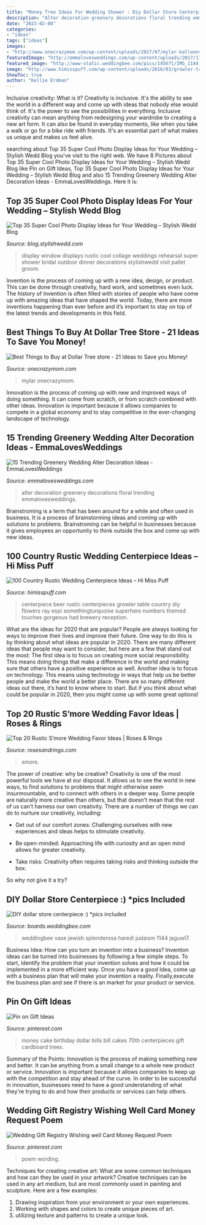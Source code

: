```yaml
---
title: "Money Tree Ideas For Wedding Shower : Diy Dollar Store Centerpiece :) *pics Included"
description: "Alter decoration greenery decorations floral trending emmalovesweddings"
date: "2023-02-08"
categories:
- "ideas"
tags: ["ideas"]
images:
- "http://www.onecrazymom.com/wp-content/uploads/2017/07/mylar-balloons.jpg"
featuredImage: "http://emmalovesweddings.com/wp-content/uploads/2017/11/wedding-alter-decorations-with-cascading-floral-arrangement.jpg"
featured_image: "http://www-static.weddingbee.com/pics/145671/IMG_1144.JPG"
image: "http://www.himisspuff.com/wp-content/uploads/2016/03/growler-table-numbers-wedding-centerpiece.jpg"
ShowToc: true
author: "Kellie Erdman"
---
```



Inclusive creativity: What is it?
Creativity is inclusive. It's the ability to see the world in a different way and come up with ideas that nobody else would think of. It's the power to see the possibilities in everything. Inclusive creativity can mean anything from redesigning your wardrobe to creating a new art form. It can also be found in everyday moments, like when you take a walk or go for a bike ride with friends. It's an essential part of what makes us unique and makes us feel alive.

	

		
searching about Top 35 Super Cool Photo Display Ideas for Your Wedding – Stylish Wedd Blog you've visit to the right web. We have 8 Pictures about Top 35 Super Cool Photo Display Ideas for Your Wedding – Stylish Wedd Blog like Pin on Gift Ideas, Top 35 Super Cool Photo Display Ideas for Your Wedding – Stylish Wedd Blog and also 15 Trending Greenery Wedding Alter Decoration Ideas - EmmaLovesWeddings. Here it is:
		
    
## Top 35 Super Cool Photo Display Ideas For Your Wedding – Stylish Wedd Blog

<img loading=lazy src="http://blog.stylishwedd.com/wp-content/uploads/2017/01/Old-Window-Wedding-Photo-Display-Ideas-for-Outdoor-Weddings.jpg" onerror="this.onerror=null;this.src='https://tse2.mm.bing.net/th?id=OIP.zC-uv05hmGyq2zxCjZIHkgHaLH&amp;pid=15.1';" alt="Top 35 Super Cool Photo Display Ideas for Your Wedding – Stylish Wedd Blog">

_Source: blog.stylishwedd.com_

>display window displays rustic cool collage weddings rehearsal super shower bridal outdoor dinner decorations stylishwedd visit pallet groom. 

	

Invention is the process of coming up with a new idea, design, or product. This can be done through creativity, hard work, and sometimes even luck. The history of Invention is often filled with stories of people who have come up with amazing ideas that have shaped the world. Today, there are more inventions happening than ever before and it’s important to stay on top of the latest trends and developments in this field.

    
## Best Things To Buy At Dollar Tree Store - 21 Ideas To Save You Money!

<img loading=lazy src="http://www.onecrazymom.com/wp-content/uploads/2017/07/mylar-balloons.jpg" onerror="this.onerror=null;this.src='https://tse1.mm.bing.net/th?id=OIP.nuiPQ5F-uDgj6qspH4UvswAAAA&amp;pid=15.1';" alt="Best Things to Buy at Dollar Tree store - 21 Ideas to Save you Money!">

_Source: onecrazymom.com_

>mylar onecrazymom. 

	

Innovation is the process of coming up with new and improved ways of doing something. It can come from scratch, or from scratch combined with other ideas. Innovation is important because it allows companies to compete in a global economy and to stay competitive in the ever-changing landscape of technology.

    
## 15 Trending Greenery Wedding Alter Decoration Ideas - EmmaLovesWeddings

<img loading=lazy src="http://emmalovesweddings.com/wp-content/uploads/2017/11/wedding-alter-decorations-with-cascading-floral-arrangement.jpg" onerror="this.onerror=null;this.src='https://tse1.mm.bing.net/th?id=OIP.zuTgXONWRMoUa0TD1X8NAQHaLH&amp;pid=15.1';" alt="15 Trending Greenery Wedding Alter Decoration Ideas - EmmaLovesWeddings">

_Source: emmalovesweddings.com_

>alter decoration greenery decorations floral trending emmalovesweddings. 

	

Brainstroming is a term that has been around for a while and often used in business. It is a process of brainstorming ideas and coming up with solutions to problems. Brainstroming can be helpful in businesses because it gives employees an opportunity to think outside the box and come up with new ideas.

    
## 100 Country Rustic Wedding Centerpiece Ideas – Hi Miss Puff

<img loading=lazy src="http://www.himisspuff.com/wp-content/uploads/2016/03/growler-table-numbers-wedding-centerpiece.jpg" onerror="this.onerror=null;this.src='https://tse3.mm.bing.net/th?id=OIP.ZmXtnZR9M31Mp5yLk9uIiwHaLH&amp;pid=15.1';" alt="100 Country Rustic Wedding Centerpiece Ideas – Hi Miss Puff">

_Source: himisspuff.com_

>centerpiece beer rustic centerpieces growler table country diy flowers ray espi somethingturquoise superhero numbers themed touches gorgeous had brewery reception. 

	

What are the ideas for 2020 that are popular?
People are always looking for ways to improve their lives and improve their future. One way to do this is by thinking about what ideas are popular in 2020. There are many different ideas that people may want to consider, but here are a few that stand out the most: 
The first idea is to focus on creating more social responsibility. This means doing things that make a difference in the world and making sure that others have a positive experience as well. Another idea is to focus on technology. This means using technology in ways that help us be better people and make the world a better place. 
There are so many different ideas out there, it’s hard to know where to start. But if you think about what could be popular in 2020, then you might come up with some great options!

    
## Top 20 Rustic S’more Wedding Favor Ideas | Roses &amp; Rings

<img loading=lazy src="http://www.rosesandrings.com/wp-content/uploads/2018/01/rustic-smore-wedding-favors.jpg" onerror="this.onerror=null;this.src='https://tse4.mm.bing.net/th?id=OIP.3RB3gyjgN-gndf1OmvRRkAHaLG&amp;pid=15.1';" alt="Top 20 Rustic S’more Wedding Favor Ideas | Roses &amp; Rings">

_Source: rosesandrings.com_

>smore. 

	

The power of creative: why be creative?
Creativity is one of the most powerful tools we have at our disposal. It allows us to see the world in new ways, to find solutions to problems that might otherwise seem insurmountable, and to connect with others in a deeper way.
Some people are naturally more creative than others, but that doesn’t mean that the rest of us can’t harness our own creativity. There are a number of things we can do to nurture our creativity, including:

- Get out of our comfort zones: Challenging ourselves with new experiences and ideas helps to stimulate creativity.

- Be open-minded: Approaching life with curiosity and an open mind allows for greater creativity.

- Take risks: Creativity often requires taking risks and thinking outside the box.

So why not give it a try?

    
## DIY Dollar Store Centerpiece :) *pics Included

<img loading=lazy src="http://www-static.weddingbee.com/pics/145671/IMG_1144.JPG" onerror="this.onerror=null;this.src='https://tse3.mm.bing.net/th?id=OIP.YHIHT6do7pl3fHuyP-c1rQHaJ6&amp;pid=15.1';" alt="DIY dollar store centerpiece :) *pics included">

_Source: boards.weddingbee.com_

>weddingbee vase jewish splenderosa haredi judaism 1144 jaguwl7. 

	

Business Idea: How can you turn an invention into a business?
Invention ideas can be turned into businesses by following a few simple steps. To start, identify the problem that your invention solves and how it could be implemented in a more efficient way. Once you have a good Idea, come up with a business plan that will make your invention a reality. Finally,execute the business plan and see if there is an market for your product or service.

    
## Pin On Gift Ideas

<img loading=lazy src="https://i.pinimg.com/736x/45/5a/07/455a07b736be70eef1f6bf85a8100a54--money-creation-money-trees.jpg" onerror="this.onerror=null;this.src='https://tse1.mm.bing.net/th?id=OIP.vRMv6c6ahGWyZITvWdmsMwHaJ3&amp;pid=15.1';" alt="Pin on Gift Ideas">

_Source: pinterest.com_

>money cake birthday dollar bills bill cakes 70th centerpieces gift cardboard trees. 

	

Summary of the Points:
Innovation is the process of making something new and better. It can be anything from a small change to a whole new product or service. Innovation is important because it allows companies to keep up with the competition and stay ahead of the curve. In order to be successful in innovation, businesses need to have a good understanding of what they're trying to do and how their products or services can help others.

    
## Wedding Gift Registry Wishing Well Card Money Request Poem

<img loading=lazy src="https://i.pinimg.com/736x/6f/70/9b/6f709b2bcd7a165589f14495136ebf5d.jpg" onerror="this.onerror=null;this.src='https://tse3.mm.bing.net/th?id=OIP.SLei_zm8wgs8NwtFEcd7lAHaJ4&amp;pid=15.1';" alt="Wedding Gift Registry Wishing well Card Money Request Poem">

_Source: pinterest.com_

>poem wording. 

	

Techniques for creating creative art: What are some common techniques and how can they be used in your artwork?
Creative techniques can be used in any art medium, but are most commonly used in painting and sculpture. Here are a few examples:
1. Drawing inspiration from your environment or your own experiences.
2. Working with shapes and colors to create unique pieces of art.
3. utilizing texture and patterns to create a unique look.

